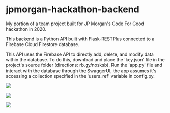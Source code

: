# jpmorgan-hackathon-backend
My portion of a team project built for JP Morgan's Code For Good hackathon in 2020. 

This backend is a Python API built with Flask-RESTPlus connected to a Firebase Cloud Firestore database.

This API uses the Firebase API to directly add, delete, and modify data within the database. To do this, download and place the 'key.json' file in the project's source folder (directions: rb.gy/nosksb). Run the 'app.py' file and interact with the database through the SwaggerUI, the app assumes it's accessing a collection specified in the 'users_ref' variable in config.py.

<img src="https://i.imgur.com/rcZdMfj.png"> <br>

<img src="https://i.imgur.com/770TCON.png"> <br>

<img src="https://i.imgur.com/OmGY5im.png"> <br>
